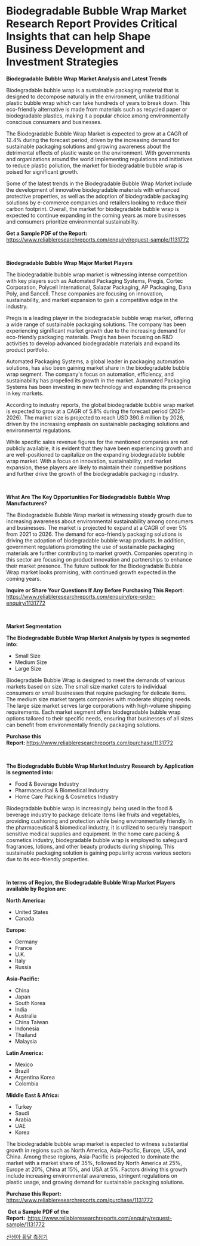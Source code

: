 <p><h1>Biodegradable Bubble Wrap Market Research Report Provides Critical Insights that can help Shape Business Development and Investment Strategies</h1></p><p><strong>Biodegradable Bubble Wrap Market Analysis and Latest Trends</strong></p>
<p><p>Biodegradable bubble wrap is a sustainable packaging material that is designed to decompose naturally in the environment, unlike traditional plastic bubble wrap which can take hundreds of years to break down. This eco-friendly alternative is made from materials such as recycled paper or biodegradable plastics, making it a popular choice among environmentally conscious consumers and businesses.</p><p>The Biodegradable Bubble Wrap Market is expected to grow at a CAGR of 12.4% during the forecast period, driven by the increasing demand for sustainable packaging solutions and growing awareness about the detrimental effects of plastic waste on the environment. With governments and organizations around the world implementing regulations and initiatives to reduce plastic pollution, the market for biodegradable bubble wrap is poised for significant growth.</p><p>Some of the latest trends in the Biodegradable Bubble Wrap Market include the development of innovative biodegradable materials with enhanced protective properties, as well as the adoption of biodegradable packaging solutions by e-commerce companies and retailers looking to reduce their carbon footprint. Overall, the market for biodegradable bubble wrap is expected to continue expanding in the coming years as more businesses and consumers prioritize environmental sustainability.</p></p>
<p><strong>Get a Sample PDF of the Report:&nbsp;</strong> <a href="https://www.reliableresearchreports.com/enquiry/request-sample/1131772">https://www.reliableresearchreports.com/enquiry/request-sample/1131772</a></p>
<p>&nbsp;</p>
<p><strong>Biodegradable Bubble Wrap Major Market Players</strong></p>
<p><p>The biodegradable bubble wrap market is witnessing intense competition with key players such as Automated Packaging Systems, Pregis, Cortec Corporation, Polycell International, Salazar Packaging, AP Packaging, Dana Poly, and Sancell. These companies are focusing on innovation, sustainability, and market expansion to gain a competitive edge in the industry.</p><p>Pregis is a leading player in the biodegradable bubble wrap market, offering a wide range of sustainable packaging solutions. The company has been experiencing significant market growth due to the increasing demand for eco-friendly packaging materials. Pregis has been focusing on R&D activities to develop advanced biodegradable materials and expand its product portfolio.</p><p>Automated Packaging Systems, a global leader in packaging automation solutions, has also been gaining market share in the biodegradable bubble wrap segment. The company's focus on automation, efficiency, and sustainability has propelled its growth in the market. Automated Packaging Systems has been investing in new technology and expanding its presence in key markets.</p><p>According to industry reports, the global biodegradable bubble wrap market is expected to grow at a CAGR of 5.8% during the forecast period (2021-2026). The market size is projected to reach USD 390.8 million by 2026, driven by the increasing emphasis on sustainable packaging solutions and environmental regulations.</p><p>While specific sales revenue figures for the mentioned companies are not publicly available, it is evident that they have been experiencing growth and are well-positioned to capitalize on the expanding biodegradable bubble wrap market. With a focus on innovation, sustainability, and market expansion, these players are likely to maintain their competitive positions and further drive the growth of the biodegradable packaging industry.</p></p>
<p>&nbsp;</p>
<p><strong>What Are The Key Opportunities For Biodegradable Bubble Wrap Manufacturers?</strong></p>
<p><p>The Biodegradable Bubble Wrap market is witnessing steady growth due to increasing awareness about environmental sustainability among consumers and businesses. The market is projected to expand at a CAGR of over 5% from 2021 to 2026. The demand for eco-friendly packaging solutions is driving the adoption of biodegradable bubble wrap products. In addition, government regulations promoting the use of sustainable packaging materials are further contributing to market growth. Companies operating in this sector are focusing on product innovation and partnerships to enhance their market presence. The future outlook for the Biodegradable Bubble Wrap market looks promising, with continued growth expected in the coming years.</p></p>
<p><strong>Inquire or Share Your Questions If Any Before Purchasing This Report:</strong> <a href="https://www.reliableresearchreports.com/enquiry/pre-order-enquiry/1131772">https://www.reliableresearchreports.com/enquiry/pre-order-enquiry/1131772</a></p>
<p>&nbsp;</p>
<p><strong>Market Segmentation</strong></p>
<p><strong>The Biodegradable Bubble Wrap Market Analysis by types is segmented into:</strong></p>
<p><ul><li>Small Size</li><li>Medium Size</li><li>Large Size</li></ul></p>
<p><p>Biodegradable Bubble Wrap is designed to meet the demands of various markets based on size. The small size market caters to individual consumers or small businesses that require packaging for delicate items. The medium size market targets companies with moderate shipping needs. The large size market serves large corporations with high-volume shipping requirements. Each market segment offers biodegradable bubble wrap options tailored to their specific needs, ensuring that businesses of all sizes can benefit from environmentally friendly packaging solutions.</p></p>
<p><strong>Purchase this Report:&nbsp;</strong><a href="https://www.reliableresearchreports.com/purchase/1131772">https://www.reliableresearchreports.com/purchase/1131772</a></p>
<p>&nbsp;</p>
<p><strong>The Biodegradable Bubble Wrap Market Industry Research by Application is segmented into:</strong></p>
<p><ul><li>Food & Beverage Industry</li><li>Pharmaceutical & Biomedical Industry</li><li>Home Care Packing & Cosmetics Industry</li></ul></p>
<p><p>Biodegradable bubble wrap is increasingly being used in the food & beverage industry to package delicate items like fruits and vegetables, providing cushioning and protection while being environmentally friendly. In the pharmaceutical & biomedical industry, it is utilized to securely transport sensitive medical supplies and equipment. In the home care packing & cosmetics industry, biodegradable bubble wrap is employed to safeguard fragrances, lotions, and other beauty products during shipping. This sustainable packaging solution is gaining popularity across various sectors due to its eco-friendly properties.</p></p>
<p>&nbsp;</p>
<p><strong>In terms of Region, the Biodegradable Bubble Wrap Market Players available by Region are:</strong></p>
<p>
    <p> <strong> North America: </strong>
        <ul>
            <li>United States</li>
            <li>Canada</li>
        </ul>
        </p> 
    <p> <strong> Europe: </strong>
        <ul>
            <li>Germany</li>
            <li>France</li>
            <li>U.K.</li>
            <li>Italy</li>
            <li>Russia</li>
        </ul>
        </p> 
    <p> <strong> Asia-Pacific: </strong>
        <ul>
            <li>China</li>
            <li>Japan</li>
            <li>South Korea</li>
            <li>India</li>
            <li>Australia</li>
            <li>China Taiwan</li>
            <li>Indonesia</li>
            <li>Thailand</li>
            <li>Malaysia</li>
        </ul>
        </p> 
    <p> <strong> Latin America: </strong>
        <ul>
            <li>Mexico</li>
            <li>Brazil</li>
            <li>Argentina Korea</li>
            <li>Colombia</li>
        </ul>
        </p> 
    <p> <strong> Middle East & Africa: </strong>
        <ul>
            <li>Turkey</li>
            <li>Saudi</li>
            <li>Arabia</li>
            <li>UAE</li>
            <li>Korea</li>
        </ul>
    </p>
    </p>
<p><p>The biodegradable bubble wrap market is expected to witness substantial growth in regions such as North America, Asia-Pacific, Europe, USA, and China. Among these regions, Asia-Pacific is projected to dominate the market with a market share of 35%, followed by North America at 25%, Europe at 20%, China at 15%, and USA at 5%. Factors driving this growth include increasing environmental awareness, stringent regulations on plastic usage, and growing demand for sustainable packaging solutions.</p></p>
<p><strong>Purchase this Report: </strong><a href="https://www.reliableresearchreports.com/purchase/1131772">https://www.reliableresearchreports.com/purchase/1131772</a></p>
<p>&nbsp;<strong>Get a Sample PDF of the Report:&nbsp;&nbsp;</strong><a href="https://www.reliableresearchreports.com/enquiry/request-sample/1131772">https://www.reliableresearchreports.com/enquiry/request-sample/1131772</a></p>
<p><strong></strong></p>
<p><p><a href="https://medium.com/@gradyporer56562023/%EC%8B%A0%EC%83%9D%EC%95%84-%ED%99%A9%EB%8B%AC-%EB%AF%B8%ED%84%B0-%EC%8B%9C%EC%9E%A5-%EB%B6%84%EC%84%9D-%EA%B8%80%EB%A1%9C%EB%B2%8C-%EC%82%B0%EC%97%85-%EC%A0%84%EB%A7%9D%EA%B3%BC-%EC%98%88%EC%B8%A1-2024%EB%85%84%EB%B6%80%ED%84%B0-2031%EB%85%84%EA%B9%8C%EC%A7%80-71c65c698672">신생아 황달 측정기</a></p></p>